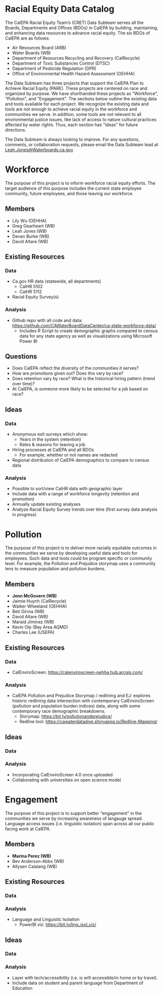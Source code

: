 # Racial Equity Data Catalog

The CalEPA Racial Equity Team’s (CRET) Data Subteam serves all the Boards, Departments and Offices (BDOs) in CalEPA by building, maintaining, and enhancing data resources to advance racial equity. The six BDOs of CalEPA are as follows:
- Air Resources Board (ARB)
- Water Boards (WB)
- Department of Resources Recycling and Recovery (CalRecycle)
- Department of Toxic Substances Control (DTSC)
- Department of Pesticide Regulation (DPR)
- Office of Environmental Health Hazard Assessment (OEHHA)

The Data Subteam has three projects that support the CalEPA Plan to Achieve Racial Equity (PARE). These projects are centered on race and organized by purpose. We have shorthanded these projects as "Workforce", "Pollution", and "Engagement". The sections below outline the existing data and tools available for each project. We recognize the existing data and tools are not enough to achieve racial equity in the workforce and communities we serve. In addition, some tools are not relevant to all environmental justice issues, like lack of access to nature cultural practices affected by water rights. Thus, each section has "ideas" for future directions. 

The Data Subteam is always looking to improve. For any questions, comments, or collaboration requests, please email the Data Subteam lead at <Leah.Jones@Waterboards.ca.gov>

# Workforce 
The purpose of this project is to inform workforce racial equity efforts. The target audience of this purpose includes the current state employee community, future employees, and those leaving our workforce.

## Members 
- Lily Wu (OEHHA)  
- Greg Gearheart (WB)  
- Leah Jones (WB) 
- Devan Burke (WB)  
- David Altare (WB) 

## Existing Resources 
### Data 
- Ca.gov HR data (statewide, all departments) 
  - CalHR 5102 
  - CalHR 5112 
- Racial Equity Survey(s) 

### Analysis 
- Github repo with all code and data: <https://github.com/CAWaterBoardDataCenter/ca-state-workforce-data/>
  - Includes R Script to create demographic graphs compared to census data for any state agency as well as visualizations using Microsoft Power BI 

## Questions 
- Does CalEPA reflect the diversity of the communities it serves?
- How are promotions given out? Does this vary by race? 
- Does retention vary by race? What is the historical hiring pattern (trend over time)? 
- At CalEPA, is someone more likely to be selected for a job based on race? 

## Ideas 
### Data 
- Anonymous exit surveys which show:
  - Years in the system (retention)
  - Rates & reasons for leaving a job 
- Hiring processes at CalEPA and all BDOs
  - For example, whether or not names are redacted 
- Regional distribution of CalEPA demographics to compare to census data 

### Analysis 
- Possible to sort/view CalHR data with geographic layer 
- Include data with a range of workforce longevity (retention and promotion) 
- Annually update existing analyses 
- Analyze Racial Equity Survey trends over time (first survey data analysis in progress) 


# Pollution  
The purpose of this project is to deliver more racially equitable outcomes in the communities we serve by developing useful data and tools for employees. Such data and tools could be program specific or community level. For example, the Pollution and Prejudice storymap uses a community lens to measure population and pollution burdens. 

## Members
- **Jenn McGovern (WB)**
- Jaimie Huynh (CalRecycle)  
- Walker Wheeland (OEHHA)
- Beti Girma (WB) 
- David Altare (WB) 
- Maraid Jiminez (WB) 
- Kevin Olp (Bay Area AQMD)
- Charles Lee (USEPA) 

## Existing Resources 

### Data 
- CalEnviroScreen: https://calenviroscreen-oehha.hub.arcgis.com/ 

### Analysis 
- CalEPA Pollution and Prejudice Storymap / redlining and EJ: explores historic redlining data intersection with contemporary CalEnviroScreen (pollution and population burden indices) data, along with some contemporary race demographic breakdowns.  
  - Storymap:  <https://bit.ly/pollutionandprejudice/>
  - Redline tool: <https://cawaterdatadive.shinyapps.io/Redline-Mapping/>  

## Ideas 
### Data

### Analysis
- Incorporating CalEnviroScreen 4.0 once uploaded 
- Collaborating with universities on open science model 


# Engagement
The purpose of this project is to support better “engagement" in the communities we serve by increasing awareness of langauge spread. Language access issues (i.e. linguistic isolation) span across all our public facing work at CalEPA.
## Members 
- **Marina Perez (WB)**
- Bev Anderson-Abbs (WB) 
- Allysen Calalang (WB) 

## Existing Resources 
### Data 

### Analysis 
- Language and Linguistic Isolation
  - PowerBI viz: <https://bit.ly/ling_isol_viz/>

## Ideas 
### Data 

### Analysis 
- Layer with tech/accessibility (i.e. is wifi accessible/in home or by travel). 
- Include data on student and parent language from Department of Education

